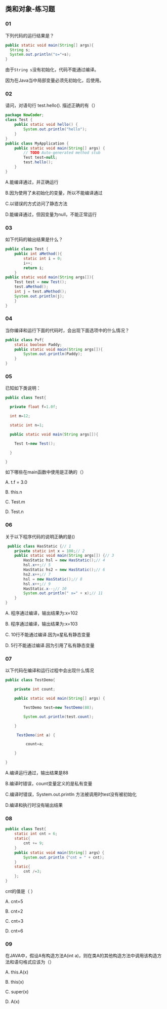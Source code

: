 ## 类和对象-练习题

### 01

下列代码的运行结果是？

```java
public static void main(String[] args){
  String s;
  System.out.println("s="+s);
}
```

由于`String s`没有初始化，代码不能通过编译。

因为在Java当中局部变量必须先初始化，后使用。

### 02

请问，对语句行 test.hello(). 描述正确的有（）

```java
package NowCoder;
class Test {
	public static void hello() {
	    System.out.println("hello");
	}
}
public class MyApplication {
	public static void main(String[] args) {
		// TODO Auto-generated method stub
		Test test=null;
		test.hello();
	}
}
```

A.能编译通过，并正确运行

B.因为使用了未初始化的变量，所以不能编译通过

C.以错误的方式访问了静态方法

D.能编译通过，但因变量为null，不能正常运行

### 03

如下代码的输出结果是什么？

```java
public class Test { 
    public int aMethod(){
        static int i = 0;
        i++; 
        return i;
    } 
public static void main(String args[]){
    Test test = new Test(); 
    test.aMethod(); 
    int j = test.aMethod();
    System.out.println(j);
    } 
}
```

### 04

当你编译和运行下面的代码时，会出现下面选项中的什么情况？

```java
public class Pvf{
    static boolean Paddy;
    public static void main(String args[]){
        System.out.println(Paddy);
    }
}
```

### 05

已知如下类说明：

```java
public class Test{

  private float f=1.0f;

  int m=12;

  static int n=1;

  public static void main(String args[]){

    Test t=new Test();

  }

}
```

如下哪些在main函数中使用是正确的（）

A. t.f = 3.0

B. this.n

C. Test.m

D. Test.n

### 06

关于以下程序代码的说明正确的是()

```java
 public class HasStatic {// 1
	private static int x = 100;// 2
	public static void main(String args[]) {// 3
		HasStatic hsl = new HasStatic();// 4
		hsl.x++;// 5
		HasStatic hs2 = new HasStatic();// 6
		hs2.x++;// 7
		hsl = new HasStatic();// 8
		hsl.x++;// 9
		HasStatic.x--;// 10
		System.out.println(" x=" + x);// 11
	}
}
```

A. 程序通过编译，输出结果为:x=102

B. 程序通过编译，输出结果为:x=103

C. 10行不能通过编译.因为x星私有静态变量

D. 5行不能通过编译.因为引用了私有静态变量

### 07

以下代码在编译和运行过程中会出现什么情况

```java
public class TestDemo{

	private int count;

	public static void main(String[] args) {

		TestDemo test=new TestDemo(88);

		System.out.println(test.count);

	}

	 TestDemo(int a) {

		 count=a;

	}

}
```

A.编译运行通过，输出结果是88

B.编译时错误，count变量定义的是私有变量

C.编译时错误，System.out.println 方法被调用时test没有被初始化

D.编译和执行时没有输出结果

### 08

```java
public class Test{
    static int cnt = 6;
    static{
        cnt += 9;
    }
    public static void main(String[] args）{
        System.out.println（"cnt = " + cnt);
    }
    static{
        cnt /=3;
    };
}
```

cnt的值是（ ）

A. cnt=5

B.  cnt=2

C. cnt=3

D. cnt=6

### 09

在JAVA中，假设A有构造方法A(int a)，则在类A的其他构造方法中调用该构造方法和语句格式应该为（）

A. this.A(x)

B. this(x)

C. super(x)

D. A(x)

